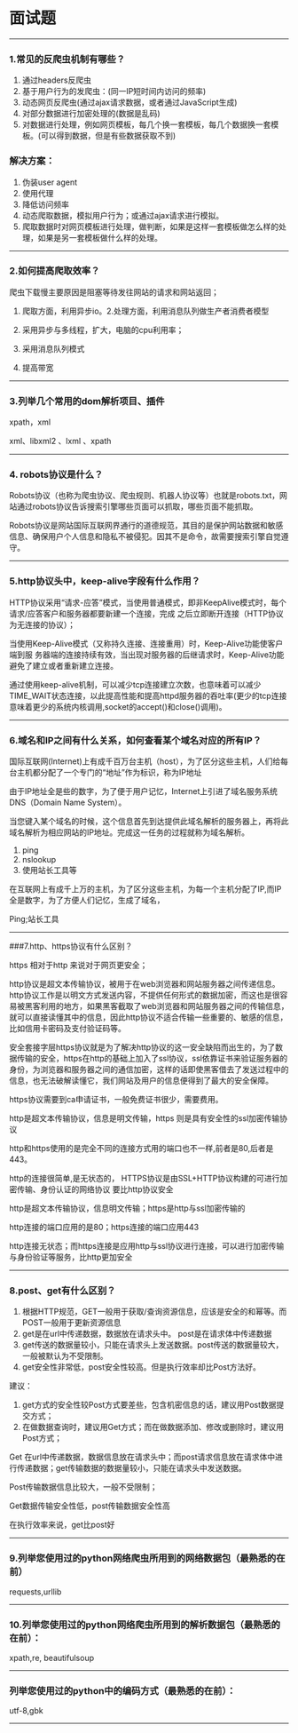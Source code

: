 
面试题
===
---
### 1.常见的反爬虫机制有哪些？

1. 通过headers反爬虫
2. 基于用户行为的发爬虫：(同一IP短时间内访问的频率)
3. 动态网页反爬虫(通过ajax请求数据，或者通过JavaScript生成)
4. 对部分数据进行加密处理的(数据是乱码)
5. 对数据进行处理，例如网页模板，每几个换一套模板，每几个数据换一套模板。(可以得到数据，但是有些数据获取不到)

### 解决方案：

1. 伪装user agent
2. 使用代理
3. 降低访问频率
4. 动态爬取数据，模拟用户行为；或通过ajax请求进行模拟。
5. 爬取数据时对网页模板进行处理，做判断，如果是这样一套模板做怎么样的处理，如果是另一套模板做什么样的处理。

---

### 2.如何提高爬取效率？

 爬虫下载慢主要原因是阻塞等待发往网站的请求和网站返回；

1. 爬取方面，利用异步io。2.处理方面，利用消息队列做生产者消费者模型

1. 采用异步与多线程，扩大，电脑的cpu利用率；

1. 采用消息队列模式

1. 提高带宽

---


### 3.列举几个常用的dom解析项目、插件
 xpath，xml

xml、libxml2 、lxml 、xpath

---


### 4. robots协议是什么？
 Robots协议（也称为爬虫协议、爬虫规则、机器人协议等）也就是robots.txt，网站通过robots协议告诉搜索引擎哪些页面可以抓取，哪些页面不能抓取。

Robots协议是网站国际互联网界通行的道德规范，其目的是保护网站数据和敏感信息、确保用户个人信息和隐私不被侵犯。因其不是命令，故需要搜索引擎自觉遵守。

---
### 5.http协议头中，keep-alive字段有什么作用？
HTTP协议采用“请求-应答”模式，当使用普通模式，即非KeepAlive模式时，每个请求/应答客户和服务器都要新建一个连接，完成 之后立即断开连接（HTTP协议为无连接的协议）；

当使用Keep-Alive模式（又称持久连接、连接重用）时，Keep-Alive功能使客户端到服 务器端的连接持续有效，当出现对服务器的后继请求时，Keep-Alive功能避免了建立或者重新建立连接。

通过使用keep-alive机制，可以减少tcp连接建立次数，也意味着可以减少TIME_WAIT状态连接，以此提高性能和提高httpd服务器的吞吐率(更少的tcp连接意味着更少的系统内核调用,socket的accept()和close()调用)。

---

### 6.域名和IP之间有什么关系，如何查看某个域名对应的所有IP？

国际互联网(Internet)上有成千百万台主机（host），为了区分这些主机，人们给每台主机都分配了一个专门的“地址”作为标识，称为IP地址

由于IP地址全是些的数字，为了便于用户记忆，Internet上引进了域名服务系统DNS（Domain Name System）。

当您键入某个域名的时候，这个信息首先到达提供此域名解析的服务器上，再将此域名解析为相应网站的IP地址。完成这一任务的过程就称为域名解析。

1. ping  
2. nslookup 
3. 使用站长工具等

在互联网上有成千上万的主机，为了区分这些主机，为每一个主机分配了IP,而IP全是数字，为了方便人们记忆，生成了域名，

Ping;站长工具

---

###7.http、https协议有什么区别？

 https 相对于http 来说对于网页更安全；

http协议是超文本传输协议，被用于在web浏览器和网站服务器之间传递信息。http协议工作是以明文方式发送内容，不提供任何形式的数据加密，而这也是很容易被黑客利用的地方，如果黑客截取了web浏览器和网站服务器之间的传输信息，就可以直接读懂其中的信息，因此http协议不适合传输一些重要的、敏感的信息，比如信用卡密码及支付验证码等。

安全套接字层https协议就是为了解决http协议的这一安全缺陷而出生的，为了数据传输的安全，https在http的基础上加入了ssl协议，ssl依靠证书来验证服务器的身份，为浏览器和服务器之间的通信加密，这样的话即使黑客借去了发送过程中的信息，也无法破解读懂它，我们网站及用户的信息便得到了最大的安全保障。

 

https协议需要到ca申请证书，一般免费证书很少，需要费用。

http是超文本传输协议，信息是明文传输，https 则是具有安全性的ssl加密传输协议

http和https使用的是完全不同的连接方式用的端口也不一样,前者是80,后者是443。

http的连接很简单,是无状态的， HTTPS协议是由SSL+HTTP协议构建的可进行加密传输、身份认证的网络协议 要比http协议安全

http是超文本传输协议，信息明文传输；https是http与ssl加密传输的

http连接的端口应用的是80；https连接的端口应用443

http连接无状态；而https连接是应用http与ssl协议进行连接，可以进行加密传输与身份验证等服务，比http更加安全

---

### 8.post、get有什么区别？

1. 根据HTTP规范，GET一般用于获取/查询资源信息，应该是安全的和幂等。而POST一般用于更新资源信息
2. get是在url中传递数据，数据放在请求头中。 post是在请求体中传递数据
3. get传送的数据量较小，只能在请求头上发送数据。post传送的数据量较大，一般被默认为不受限制。
4. get安全性非常低，post安全性较高。但是执行效率却比Post方法好。

建议：
1. get方式的安全性较Post方式要差些，包含机密信息的话，建议用Post数据提交方式；
2. 在做数据查询时，建议用Get方式；而在做数据添加、修改或删除时，建议用Post方式；

Get 在url中传递数据，数据信息放在请求头中；而post请求信息放在请求体中进行传递数据；get传输数据的数据量较小，只能在请求头中发送数据。

Post传输数据信息比较大，一般不受限制；

Get数据传输安全性低，post传输数据安全性高

在执行效率来说，get比post好

---

### 9.列举您使用过的python网络爬虫所用到的网络数据包（最熟悉的在前）
 requests,urllib

---

### 10.列举您使用过的python网络爬虫所用到的解析数据包（最熟悉的在前）：
 xpath,re, beautifulsoup

---
### 列举您使用过的python中的编码方式（最熟悉的在前）：
 utf-8,gbk
 
 ---
